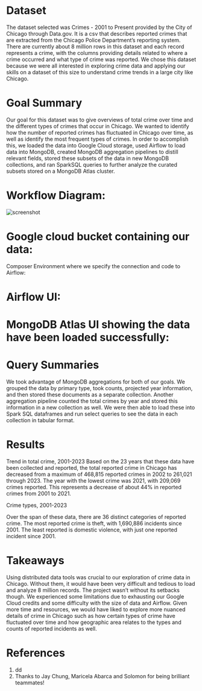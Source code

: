 # Dataset
The dataset selected was Crimes - 2001 to Present provided by the City of Chicago through Data.gov. It is a csv that describes reported crimes that are extracted from the Chicago Police Department’s reporting system. There are currently about 8 million rows in this dataset and each record represents a crime, with the columns providing details related to where a crime occurred and what type of crime was reported. We chose this dataset because we were all interested in exploring crime data and applying our skills on a dataset of this size to understand crime trends in a large city like Chicago.

# Goal Summary
Our goal for this dataset was to give overviews of total crime over time and the different types of crimes that occur in Chicago. We wanted to identify how the number of reported crimes has fluctuated in Chicago over time, as well as identify the most frequent types of crimes. In order to accomplish this, we loaded the data into Google Cloud storage, used Airflow to load data into MongoDB, created MongoDB aggregation pipelines to distill relevant fields, stored these subsets of the data in new MongoDB collections, and ran SparkSQL queries to further analyze the curated subsets stored on a MongoDB Atlas cluster. 

# Workflow Diagram:
![screenshot](screenshot.png)



# Google cloud bucket containing our data:

Composer Environment where we specify the connection and code to Airflow:


# Airflow UI:


# MongoDB Atlas UI showing the data have been loaded successfully:


# Query Summaries
We took advantage of MongoDB aggregations for both of our goals. We grouped the data by primary type, took counts, projected year information, and then stored these documents as a separate collection. Another aggregation pipeline counted the total crimes by year and stored this information in a new collection as well. We were then able to load these into Spark SQL dataframes and run select queries to see the data in each collection in tabular format. 

# Results
Trend in total crime, 2001-2023
Based on the 23 years that these data have been collected and reported, the total reported crime in Chicago has decreased from a maximum of 468,815 reported crimes in 2002 to 261,021 through 2023. The year with the lowest crime was 2021, with 209,069 crimes reported. This represents a decrease of about 44% in reported crimes from 2001 to 2021. 

Crime types, 2001-2023

Over the span of these data, there are 36 distinct categories of reported crime. The most reported crime is theft, with 1,690,886 incidents since 2001. The least reported is domestic violence, with just one reported incident since 2001. 
# Takeaways
Using distributed data tools was crucial to our exploration of crime data in Chicago. Without them, it would have been very difficult and tedious to load and analyze 8 million records. The project wasn’t without its setbacks though. We experienced some limitations due to exhausting our Google Cloud credits and some difficulty with the size of data and Airflow. Given more time and resources, we would have liked to explore more nuanced details of crime in Chicago such as how certain types of crime have fluctuated over time and how geographic area relates to the types and counts of reported incidents as well. 

# References
1. dd
2. Thanks to Jay Chung, Maricela Abarca and Solomon for being brilliant teammates!
